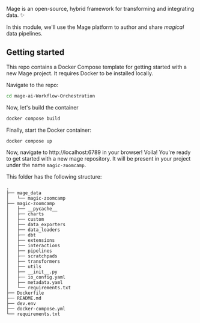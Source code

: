 
Mage is an open-source, hybrid framework for transforming and integrating data. ✨

In this module, we'll use the Mage platform to author and share _magical_ data pipelines.

## Getting started

This repo contains a Docker Compose template for getting started with a new Mage project. It requires Docker to be installed locally.



Navigate to the repo:

```bash
cd mage-ai-Workflow-Orchestration
```


Now, let's build the container

```bash
docker compose build
```

Finally, start the Docker container:

```bash
docker compose up
```

Now, navigate to http://localhost:6789 in your browser! Voila! You're ready to get started with a new mage repository.
It will be present in your project under the name `magic-zoomcamp`.


This folder has the following structure:

```
.
├── mage_data
│   └── magic-zoomcamp
├── magic-zoomcamp
│   ├── __pycache__
│   ├── charts
│   ├── custom
│   ├── data_exporters
│   ├── data_loaders
│   ├── dbt
│   ├── extensions
│   ├── interactions
│   ├── pipelines
│   ├── scratchpads
│   ├── transformers
│   ├── utils
│   ├── __init__.py
│   ├── io_config.yaml
│   ├── metadata.yaml
│   └── requirements.txt
├── Dockerfile
├── README.md
├── dev.env
├── docker-compose.yml
└── requirements.txt
```
